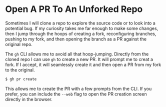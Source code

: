 # Open A PR To An Unforked Repo

Sometimes I will clone a repo to explore the source code or to look into a
potential bug. If my curiosity takes me far enough to make some changes, then I
jump through the hoops of creating a fork, reconfiguring branches, pushing to my
fork, and then opening the branch as a PR against the original repo.

The `gh` CLI allows me to avoid all that hoop-jumping. Directly from the cloned
repo I can use `gh` to create a new PR. It will prompt me to creat a fork. If I
accept, it will seamlessly create it and then open a PR from my fork to the
original.

```bash
$ gh pr create
```

This allows me to create the PR with a few prompts from the CLI. If you prefer,
you can include the `--web` flag to open the PR creation screen directly in the
browser.
